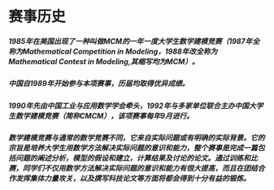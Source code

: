 # 赛事历史

##### 1985年在美国出现了一种叫做MCM的一年一度大学生数学建模竞赛（1987年全称为Mathematical Competition in Modeling，1988年改全称为Mathematical Contest in Modeling,其缩写均为MCM）。
##### 中国自1989年开始参与本项赛事，历届均取得优异成绩。
##### 1990年先由中国工业与应用数学学会牵头，1992年与多家单位联合主办中国大学生数学建模竞赛（简称CMCM），该项赛事每年9月进行。
##### 数学建模竞赛与通常的数学竞赛不同，它来自实际问题或有明确的实际背景。它的宗旨是培养大学生用数学方法解决实际问题的意识和能力，整个赛事是完成一篇包括问题的阐述分析，模型的假设和建立，计算结果及讨论的论文。通过训练和比赛，同学们不仅用数学方法解决实际问题的意识和能力有很大提高，而且在团结合作发挥集体力量攻关，以及撰写科技论文等方面将都会得到十分有益的锻炼。